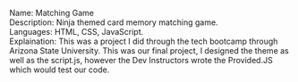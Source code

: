Name: Matching Game <br>
Description: Ninja themed card memory matching game. <br>
Languages: HTML, CSS, JavaScript. <br>
Explaination: This was a project I did through the tech bootcamp through Arizona State University. This was our final project, I designed the theme as well as the script.js, however the Dev Instructors wrote the Provided.JS which would test our code. 
